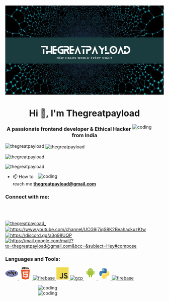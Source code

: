 ![logo](https://github.com/thegreatpayload/thegreatpayload/blob/8a991a27a4c1f027e5c5c70e48b379b19677dc30/thegreatpayload.jpg)
<h1 align="center">Hi 👋, I'm Thegreatpayload</h1>
<img align="right" alt="coding" width="100" src="https://media.giphy.com/media/MYI6NK4JOGpOzOriEg/giphy.gif">
<h3 align="center">A passionate frontend developer & Ethical Hacker from India</h3>
<p><img align="left" src="https://github-readme-stats.vercel.app/api/top-langs?username=thegreatpayload&theme=tokyonight&show_icons=true&locale=en&layout=compact" alt="thegreatpayload" /></p>

<p>&nbsp;<img align="center" src="https://github-readme-stats.vercel.app/api?username=thegreatpayload&theme=tokyonight&show_icons=true&locale=en" alt="thegreatpayload" /></p>
<p><img align="center" src="https://github-readme-streak-stats.herokuapp.com/?user=thegreatpayload&theme=tokyonight" alt="thegreatpayload" /></p>
<p align="left"> <img src="https://komarev.com/ghpvc/?username=thegreatpayload&label=Profile%20views&color=0e75b6&style=flat" alt="thegreatpayload" /> </p>

<img align="right" alt="coding" width="400" src="https://media.giphy.com/media/26ufiJt5K7T5teGhW/giphy.gif">



- 📫 How to reach me **thegreatpayload@gmail.com**

<h3 align="left">Connect with me:</h3>
<br></br>
<p align="left">
<a href="https://instagram.com/thegreatpayload" target="blank"><img align="center" src="https://raw.githubusercontent.com/rahuldkjain/github-profile-readme-generator/master/src/images/icons/Social/instagram.svg" alt="thegreatpayload_" height="30" width="40" /></a>
<a href="https://www.youtube.com/channel/UCG9j7iqS8K2BeahackuzKtw" target="blank"><img align="center" src="https://raw.githubusercontent.com/rahuldkjain/github-profile-readme-generator/master/src/images/icons/Social/youtube.svg" alt="https://www.youtube.com/channel/UCG9j7iqS8K2BeahackuzKtw" height="30" width="40" /></a>
<a href="https://discord.gg/https://discord.gg/a3q98UQP" target="blank"><img align="center" src="https://raw.githubusercontent.com/rahuldkjain/github-profile-readme-generator/master/src/images/icons/Social/discord.svg" alt="https://discord.gg/a3q98UQP" height="30" width="40" /></a>
<a href="https://www.thegreatpayload@gmail.com" rel="nofollow" target="blank"><img align="center" src="https://img.icons8.com/color/344/gmail-new.png" alt="https://mail.google.com/mail/?to=thegreatpayload@gmail.com&bcc=&subject=Hey#compose" height="30" width="40" /></a>

</p>
<h3 align="left">Languages and Tools:</h3>
<p align="left">  <a href="https://www.php.net" target="_blank" rel="noreferrer"> <img src="https://raw.githubusercontent.com/devicons/devicon/master/icons/php/php-original.svg" alt="php" width="40" height="40"/> </a>
<a href="https://www.w3.org/html/" target="_blank" rel="noreferrer"> <img src="https://raw.githubusercontent.com/devicons/devicon/master/icons/html5/html5-original-wordmark.svg" alt="html5" width="40" height="40"/> </a></a> <a href="https://firebase.google.com/" target="_blank" rel="noreferrer"> <img src="https://www.vectorlogo.zone/logos/firebase/firebase-icon.svg" alt="firebase" width="40" height="40"/> </a><a href="https://developer.mozilla.org/en-US/docs/Web/JavaScript" target="_blank" rel="noreferrer"> <img src="https://raw.githubusercontent.com/devicons/devicon/master/icons/javascript/javascript-original.svg" alt="javascript" width="40" height="40"/> </a><a href="https://cloud.google.com" target="_blank" rel="noreferrer"> <img src="https://www.vectorlogo.zone/logos/google_cloud/google_cloud-icon.svg" alt="gcp" width="40" height="40"/> </a><a href="https://developer.android.com" target="_blank" rel="noreferrer"> <img src="https://raw.githubusercontent.com/devicons/devicon/master/icons/android/android-original-wordmark.svg" alt="android" width="40" height="40"/> </a><a href="https://www.python.org" target="_blank" rel="noreferrer"> <img src="https://raw.githubusercontent.com/devicons/devicon/master/icons/python/python-original.svg" alt="python" width="40" height="40"/> </a><a href="https://www.instagram.com/thegreatpayload/" target="_blank" rel="noreferrer"> <img src="https://frbrnd.net/images/badges/ceh-certified-ethical-hacker-official-ec-council-course.png" alt="firebase" width="40" height="40"/> </a> </p>

<img align="right" alt="coding" width="400" src="https://media.giphy.com/media/v1.Y2lkPTc5MGI3NjExMDk5YmE4NjQ4MzNjOWU0M2JmNDlkNDIyOTJjYzE4MmIzOTNlYjcyMCZjdD1z/0BVUHAxVgLflWu9wsI/giphy.gif">
  
  
<div>  
   <img align="right" alt="coding" width="400"       src="https://media.giphy.com/media/v1.Y2lkPTc5MGI3NjExMTU1YTlmYTVkYzcyOWI4ZWE1MjIxMDNjM2YzNzU3MDc1NjZhNmVmMCZjdD1z/IRXWPyxahZLKJqYRyz/giphy.gif">
  </div>




